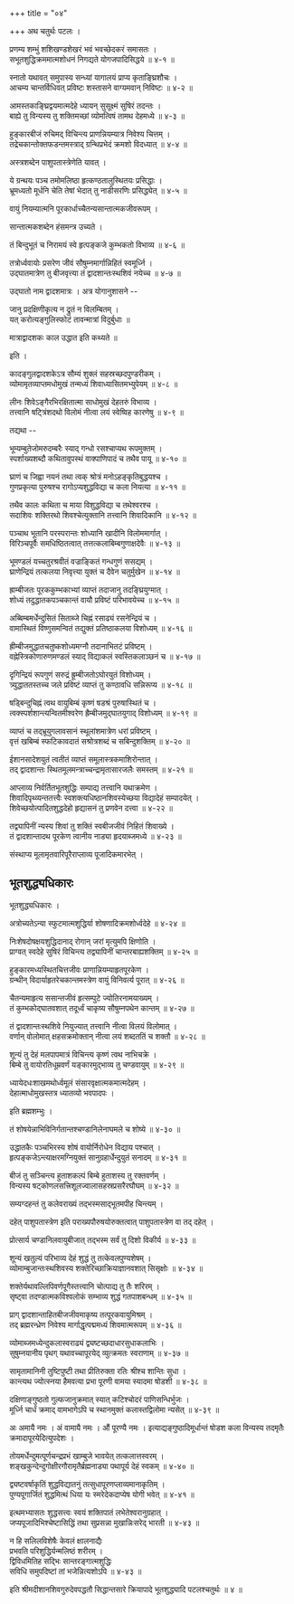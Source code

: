 +++
title = "०४"

+++
अथ चतुर्थः पटलः ।  

प्रणम्य शम्भुं शशिखण्डशेखरं भवं भवच्छेदकरं समासतः ।  
सभूतशुद्धिक्रममात्मशोधनं निगद्यते योगजपादिसिद्धये ॥ ४-१ ॥  

स्नातो यथावत् समुपास्य सन्ध्यां यागालयं प्राप्य कृताङ्घ्रिशौचः ।  
आचम्य चान्तर्विधिवत् प्रविष्टः शस्तासने वाग्यमवान् निविष्टः ॥ ४-२ ॥  

आमस्तकाङ्घ्रिद्वयमात्मदेहे ध्यायन् सुसूक्ष्मं सुषिरं तदन्तः ।  
बाह्ये तु विन्यस्य तु शक्तिमच्छां व्योमत्विषं तामथ देहमध्ये ॥ ४-३ ॥  

हुङ्कारबीजं रुचिमद् विचिन्त्य प्राणन्नियम्यात्र निवेश्य चित्तम् ।  
तद्रेचकान्तोक्तफडन्तमस्त्राद् ग्रन्थिप्रभेदं क्रमशो विदध्यात् ॥ ४-४ ॥  

अस्त्रशब्देन पाशुपतास्त्रेणेति यावत् ।  

ये ग्रन्थयः पञ्च तमोमलिष्ठा हृत्कण्ठतालुस्थितयः प्रसिद्धाः ।  
भ्रूमध्यतो मूर्धनि चेति तेषां भेदात् तु नाडीसरणिः प्रसिद्ध्येत् ॥ ४-५ ॥  

वायुं नियम्यात्मनि पूरकार्धाच्चैतन्यसान्तात्मकजीवरूपम् ।  

सान्तात्मकशब्देन हंसमन्त्र उच्यते ।  

तं बिन्दुभूतं च निरामयं स्वे हृत्पङ्कजे कुम्भकतो विभाव्य ॥ ४-६ ॥  

तत्रोर्ध्ववायोः प्रसरेण जीवं सौषुम्नमार्गान्निहितं स्वमूर्ध्नि ।  
उद्घातमात्रेण तु बीजवृत्त्या तं द्वादशान्तःस्थशिवं नयेच्च ॥ ४-७ ॥  

उद्घातो नाम द्वादशमात्रः । अत्र योगानुशासने --  

जानु प्रदक्षिणीकृत्य न द्रुतं न विलम्बितम् ।  
यत् करोत्यङ्गुलिस्फोटं तावन्मात्रां विदुर्बुधाः ॥  

मात्राद्वादशकः काल उद्धात इति कथ्यते ॥  

इति ।  

कादङ्गुलद्वादशकेऽत्र सौम्यं शुक्लं सहस्रच्छदपुण्डरीकम् ।  
व्योमामृतव्याप्तमधोमुखं तन्मध्यं शिवाध्यासितमभ्युपेयम् ॥ ४-८ ॥  

लीनः शिवेऽङ्गैरभिरक्षितात्मा साधोमुखं देहतरुं विभाव्य ।  
तत्त्वानि षट्त्रिंशदथो विलोमं नीत्वा लयं स्वेष्विह कारणेषु ॥ ४-९ ॥  

तद्यथा --  

भूम्यम्बुतेजोमरुदम्बरैः स्याद् गन्धो रसश्चाप्यथ रूपमुक्तम् ।  
स्पर्शाख्यशब्दौ कथितावुपस्थं वाक्पाणिपादं च तथैव पायू ॥ ४-१० ॥  

घ्राणं च जिह्वा नयनं तथा त्वक् श्रोत्रं मनोऽहङ्कृतिबुद्धयश्च ।  
गुणप्रकृत्या पुरुषश्च रागोऽप्यशुद्धविद्या च कला नियत्या ॥ ४-११ ॥  

तथैव कालः कथिता च माया विशुद्धविद्या च तथेश्वरश्च ।  
सदाशिवः शक्तिरथो शिवश्चेत्युक्तानि तत्त्वानि शिवादिकानि ॥ ४-१२ ॥  

पञ्चाथ भूतानि परस्परान्तः शोध्यानि खादीनि विलोममार्गात् ।  
विरिञ्चपूर्वैः समधिष्ठितत्वात् तत्तत्कलाबिम्बगुणाक्षदेवैः ॥ ४-१३ ॥  

भूमण्डलं यच्चतुरश्रवीतं वज्राङ्कितं गन्धगुणं ससद्यम् ।  
घ्राणेन्द्रियं तत्कलया निवृत्त्या युक्तं च दैवेन चतुर्मुखेन ॥ ४-१४ ॥  

ह्राम्बीजतः पूरककुम्भकाभ्यां व्याप्तं तदाजानु तदङ्घ्रियुग्मात् ।  
शोध्यं तदुद्धातकपञ्चकान्तं वायौ प्रविष्टं परिभावयेच्च ॥ ४-१५ ॥  

अब्बिम्बमर्धेन्दुसितं सिताब्जे चिह्नं रसाढ्यं रसनेन्द्रियं च ।  
वामास्थितं विष्णुसमन्वितं तद्युक्तं प्रतिष्ठाकलया विशोध्यम् ॥ ४-१६ ॥  

ह्रीम्बीजमुद्धातचतुष्कशोध्यमग्नौ तदानाभितटं प्रविष्टम् ।  
वह्नेस्त्रिकोणारुणमण्डलं स्याद् विद्याकलं स्वस्तिकलाञ्छनं च ॥ ४-१७ ॥  

दृगिन्द्रियं रूपगुणं सरुद्रं ह्रूम्बीजतोऽघोरयुतं विशोध्यम् ।  
त्र्युद्धाततस्तच्च जले प्रविष्टं व्याप्तं तु कण्ठावधि सन्निरूप्य ॥ ४-१८ ॥  

षड्बिन्दुचिह्नं त्वथ वायुबिम्बं कृष्णं षडश्रं पुरुषास्थितं च ।  
त्वक्स्पर्शशान्त्यन्वितमीश्वरेण ह्रैम्बीजमुद्घातयुगाद् विशोध्यम् ॥ ४-१९ ॥  

व्याप्तं च तद्भ्रूयुगलावसानं स्थूलांशमात्रेण धरां प्रविष्टम् ।  
वृत्तं खबिम्बं स्फटिकावदातं सश्रोत्रशब्दं च सबिन्दुशक्तिम् ॥ ४-२० ॥  

ईशानसादेशयुतं त्वतीतं व्याप्तं समूलास्त्रकमाशिरोन्तात् ।  
तद् द्वादशान्तः स्थितमूलमन्त्राच्चन्द्रामृतासारजलैः समस्तम् ॥ ४-२१ ॥  

आप्लाव्य निर्वर्तितभूतशुद्धिः सम्पाद्य तत्त्वानि यथाक्रमेण ।  
शिवादिपृथ्व्यन्ततत्त्वैः स्वशक्त्यधिष्ठानशिवस्येच्छया विद्यादेहं सम्पादयेत् ।  
शिवेच्छयोत्पादितशुद्धदेहो हृद्यासनं तु प्रणवेन दत्त्वा ॥ ४-२२ ॥  

तद्व्यापिनीं न्यस्य शिवां तु शक्तिं स्वबीजजीवं निहितं शिवाख्ये ।  
तं द्वादशान्तादथ पूरकेण त्वानीय नाड्या हृदयाब्जमध्ये ॥ ४-२३ ॥  

संस्थाप्य मूलामृतवारिपूरैराप्लाव्य पूजादिकमारभेत् ।  

## भूतशुद्ध्यधिकारः
भूतशुद्ध्यधिकारः ।  

अत्रोच्यतेऽन्या स्फुटमात्मशुद्धिर्या शोषणादिक्रमशोर्ध्वदेहे ॥ ४-२४ ॥  

निःशेषदोषक्षयशुद्धिदानाद् रोगान् जरां मृत्युमपि क्षिणोति ।  
प्राग्वत् स्वदेहे सुषिरं विचिन्त्य तद्व्यापिनीं चान्तरबाह्यशक्तिम् ॥ ४-२५ ॥  

हुङ्कारमध्यस्थितचित्तजीवः प्राणान्नियम्याहृतपूरकेण ।  
ग्रन्थीन् विदार्याहृतरेचकान्तमस्त्रेण वायुं विनिवर्त्य पूरात् ॥ ४-२६ ॥  

चैतन्यमाहृत्य ससान्तजीवं हृत्सम्पुटे ज्योतिरनामयाख्यम् ।  
तं कुम्भकोद्घातवशात् तदूर्ध्वं चाकृष्य सौषुम्नपथेन कान्तम् ॥ ४-२७ ॥  

तं द्वादशान्तःस्थशिवे नियुज्यात् तत्त्वानि नीत्वा विलयं विलोमात् ।  
वर्णान् वोलोमात् क्षहसक्रमोक्तान् नीत्वा लयं शब्दततिं च शक्तौ ॥ ४-२८ ॥  

शून्यं तु देहं मलपापमात्रं विचिन्त्य कृष्णं त्वथ नाभिचक्रे ।  
बिम्बे तु वायोरतिधूम्रवर्णं यङ्कारमुद्भाव्य तु चण्डवायुम् ॥ ४-२९ ॥  

ध्यायेदधःशाखमथोर्ध्वमूलं संसारवृक्षात्मकमात्मदेहम् ।  
देहात्माधोमुखस्तत्र ध्यातव्यो भवपादपः ।  

इति ब्रह्मशम्भुः ।  

तं शोषयेन्नाभिविनिर्गतान्तश्चण्डानिलेनाघमले च शोष्ये ॥ ४-३० ॥  

उद्धातकैः पञ्चभिरस्य शोषं वायोर्निरोधेन विद्याय पश्चात् ।  
हृत्पङ्कजेऽन्त्याक्षरमग्नियुक्तं सानुग्रहार्धेन्दुयुतं सनादम् ॥ ४-३१ ॥  

बीजं तु सञ्चिन्त्य हुताशकल्पं बिम्बे हुताशस्य तु रक्तवर्णम् ।  
विन्यस्य षट्कोणलसत्त्रिशूलज्वालासहस्रप्रसरैरघौघम् ॥ ४-३२ ॥  

सम्यग्दहन्तं तु कलेवराख्यं तद्भस्मसाद्भूतमपीह चिन्त्यम् ।  

दहेत् पाशुपतास्त्रेण इति पराख्यपौरुषयोरुक्तत्वात् पाशुपतास्त्रेण वा तद् दहेत् ।  

प्रोत्सार्य चण्डानिलवायुबीजात् तद्भस्म सर्वं तु दिशो विकीर्य ॥ ४-३३ ॥  

शून्यं खतुल्यं परिभाव्य देहं शुद्धं तु तत्केवलपुण्यशेषम् ।  
व्योमाम्बुजान्तःस्थशिवस्य शक्तेरिच्छाक्रियाज्ञानवशात् सिसृक्षोः ॥ ४-३४ ॥  

शक्तेर्यथावल्लिपिवर्णपूगैस्तत्त्वानि चोत्पाद्य तु तैः शरिरम् ।  
सृष्ट्वा तदण्डात्मकविश्वलोकं सम्भाव्य शुद्धं गतपाशबन्धम् ॥ ४-३५ ॥  

प्राग् द्वादशान्ताहितबीजजीवमाकृष्य तत्पूरकवायुमिश्रम् ।  
तद् ब्रह्मरन्ध्रेण निवेश्य मार्गाद्धृत्पद्ममध्यं शिवमात्मरूपम् ॥ ४-३६ ॥  

व्योमाब्जमध्येन्दुकलास्वराढ्यं द्व्यष्टच्छदाधारसुधाकलाभिः ।  
सुषुम्नयानीय पृथग् यथावच्चापूरयेद् व्युत्क्रमतः स्वराणाम् ॥ ४-३७ ॥  

सामृतामानिनी तुष्टिपुष्टी तथा प्रीतिरुक्ता रतिः श्रीश्च शान्तिः सुधा ।  
कान्त्यथ ज्योत्स्नया हैमवत्या प्रभा पूरणी वामया स्यादमा षोडशी ॥ ४-३८ ॥  

दक्षिणाङ्गुष्ठतो गुल्फजानुक्रमात् स्यात् कटिश्चोदरं पाणिसन्धिर्भुजः ।  
मूर्ध्नि चार्धं क्रमाद् वामभागेऽपि च स्थानमुक्तं कलास्तद्विलोमा न्यसेत् ॥ ४-३९ ॥  

अः अमायै नमः । अं वामायै नमः । औं पूरण्यै नमः । इत्याद्यङ्गुष्ठादिमूर्धान्तं षोडश कला विन्यस्य तदमृतैः क्रमादापूरयेदित्युपदेशः ।  

तोयमर्धेन्दुमत्पूर्णचन्द्रप्रभं खाम्बुजे भावयेत् तत्कलात्तस्वरम् ।  
शङ्खकुन्देन्दुगोक्षीरगौरामृतैर्ब्रह्मनाड्या पथापूर्य देहं स्वकम् ॥ ४-४० ॥  

द्व्यष्टवर्षाकृतिं शुद्धविद्यातनुं तत्सुधापूरणप्लाव्यमानाकृतिम् ।  
पुण्यपूगार्जितं शुद्धमित्थं धिया यः स्मरेदेकदाप्येष योगी भवेत् ॥ ४-४१ ॥  

इत्थमभ्यासतः शुद्धसत्त्वः स्वयं शक्तिपातं लभेतेश्वरानुग्रहात् ।  
जप्यपूजादिभिश्चेष्टासिद्धिं तथा सुप्रसन्ना मुखान्निःसरेद् भारती ॥ ४-४३ ॥  

न हि सलिलविशेषैः केवलं क्षालनाद्यैः  
प्रभवति परिशुद्धिर्यन्मलिष्ठं शरीरम् ।  
द्विविधमितिह सद्भिः सान्तरङ्गात्मशुद्धिः  
सविधि समुपदिष्टां तां भजेन्नित्यशोऽपि ॥ ४-४३ ॥  

इति श्रीमदीशानशिवगुरुदेवपद्धतौ सिद्धान्तसारे क्रियापादे भूतशुद्ध्यादि पटलश्चतुर्थः ॥ ४ ॥  
